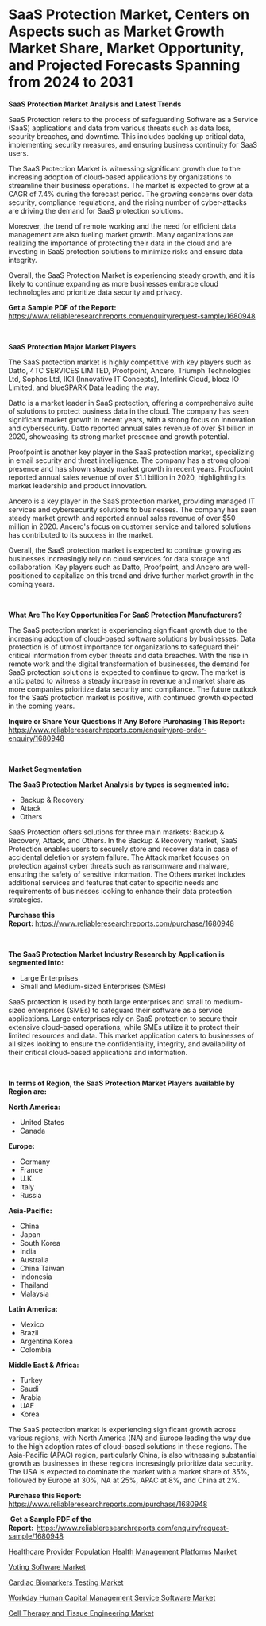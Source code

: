 <p><h1>SaaS Protection Market, Centers on Aspects such as Market Growth Market Share, Market Opportunity, and Projected Forecasts Spanning from 2024 to 2031</h1></p><p><strong>SaaS Protection Market Analysis and Latest Trends</strong></p>
<p><p>SaaS Protection refers to the process of safeguarding Software as a Service (SaaS) applications and data from various threats such as data loss, security breaches, and downtime. This includes backing up critical data, implementing security measures, and ensuring business continuity for SaaS users.</p><p>The SaaS Protection Market is witnessing significant growth due to the increasing adoption of cloud-based applications by organizations to streamline their business operations. The market is expected to grow at a CAGR of 7.4% during the forecast period. The growing concerns over data security, compliance regulations, and the rising number of cyber-attacks are driving the demand for SaaS protection solutions.</p><p>Moreover, the trend of remote working and the need for efficient data management are also fueling market growth. Many organizations are realizing the importance of protecting their data in the cloud and are investing in SaaS protection solutions to minimize risks and ensure data integrity.</p><p>Overall, the SaaS Protection Market is experiencing steady growth, and it is likely to continue expanding as more businesses embrace cloud technologies and prioritize data security and privacy.</p></p>
<p><strong>Get a Sample PDF of the Report:&nbsp;</strong> <a href="https://www.reliableresearchreports.com/enquiry/request-sample/1680948">https://www.reliableresearchreports.com/enquiry/request-sample/1680948</a></p>
<p>&nbsp;</p>
<p><strong>SaaS Protection Major Market Players</strong></p>
<p><p>The SaaS protection market is highly competitive with key players such as Datto, 4TC SERVICES LIMITED, Proofpoint, Ancero, Triumph Technologies Ltd, Sophos Ltd, IICI (Innovative IT Concepts), Interlink Cloud, blocz IO Limited, and blueSPARK Data leading the way. </p><p>Datto is a market leader in SaaS protection, offering a comprehensive suite of solutions to protect business data in the cloud. The company has seen significant market growth in recent years, with a strong focus on innovation and cybersecurity. Datto reported annual sales revenue of over $1 billion in 2020, showcasing its strong market presence and growth potential. </p><p>Proofpoint is another key player in the SaaS protection market, specializing in email security and threat intelligence. The company has a strong global presence and has shown steady market growth in recent years. Proofpoint reported annual sales revenue of over $1.1 billion in 2020, highlighting its market leadership and product innovation.</p><p>Ancero is a key player in the SaaS protection market, providing managed IT services and cybersecurity solutions to businesses. The company has seen steady market growth and reported annual sales revenue of over $50 million in 2020. Ancero's focus on customer service and tailored solutions has contributed to its success in the market.</p><p>Overall, the SaaS protection market is expected to continue growing as businesses increasingly rely on cloud services for data storage and collaboration. Key players such as Datto, Proofpoint, and Ancero are well-positioned to capitalize on this trend and drive further market growth in the coming years.</p></p>
<p>&nbsp;</p>
<p><strong>What Are The Key Opportunities For SaaS Protection Manufacturers?</strong></p>
<p><p>The SaaS protection market is experiencing significant growth due to the increasing adoption of cloud-based software solutions by businesses. Data protection is of utmost importance for organizations to safeguard their critical information from cyber threats and data breaches. With the rise in remote work and the digital transformation of businesses, the demand for SaaS protection solutions is expected to continue to grow. The market is anticipated to witness a steady increase in revenue and market share as more companies prioritize data security and compliance. The future outlook for the SaaS protection market is positive, with continued growth expected in the coming years.</p></p>
<p><strong>Inquire or Share Your Questions If Any Before Purchasing This Report:</strong> <a href="https://www.reliableresearchreports.com/enquiry/pre-order-enquiry/1680948">https://www.reliableresearchreports.com/enquiry/pre-order-enquiry/1680948</a></p>
<p>&nbsp;</p>
<p><strong>Market Segmentation</strong></p>
<p><strong>The SaaS Protection Market Analysis by types is segmented into:</strong></p>
<p><ul><li>Backup & Recovery</li><li>Attack</li><li>Others</li></ul></p>
<p><p>SaaS Protection offers solutions for three main markets: Backup & Recovery, Attack, and Others. In the Backup & Recovery market, SaaS Protection enables users to securely store and recover data in case of accidental deletion or system failure. The Attack market focuses on protection against cyber threats such as ransomware and malware, ensuring the safety of sensitive information. The Others market includes additional services and features that cater to specific needs and requirements of businesses looking to enhance their data protection strategies.</p></p>
<p><strong>Purchase this Report:&nbsp;</strong><a href="https://www.reliableresearchreports.com/purchase/1680948">https://www.reliableresearchreports.com/purchase/1680948</a></p>
<p>&nbsp;</p>
<p><strong>The SaaS Protection Market Industry Research by Application is segmented into:</strong></p>
<p><ul><li>Large Enterprises</li><li>Small and Medium-sized Enterprises (SMEs)</li></ul></p>
<p><p>SaaS protection is used by both large enterprises and small to medium-sized enterprises (SMEs) to safeguard their software as a service applications. Large enterprises rely on SaaS protection to secure their extensive cloud-based operations, while SMEs utilize it to protect their limited resources and data. This market application caters to businesses of all sizes looking to ensure the confidentiality, integrity, and availability of their critical cloud-based applications and information.</p></p>
<p>&nbsp;</p>
<p><strong>In terms of Region, the SaaS Protection Market Players available by Region are:</strong></p>
<p>
    <p> <strong> North America: </strong>
        <ul>
            <li>United States</li>
            <li>Canada</li>
        </ul>
        </p> 
    <p> <strong> Europe: </strong>
        <ul>
            <li>Germany</li>
            <li>France</li>
            <li>U.K.</li>
            <li>Italy</li>
            <li>Russia</li>
        </ul>
        </p> 
    <p> <strong> Asia-Pacific: </strong>
        <ul>
            <li>China</li>
            <li>Japan</li>
            <li>South Korea</li>
            <li>India</li>
            <li>Australia</li>
            <li>China Taiwan</li>
            <li>Indonesia</li>
            <li>Thailand</li>
            <li>Malaysia</li>
        </ul>
        </p> 
    <p> <strong> Latin America: </strong>
        <ul>
            <li>Mexico</li>
            <li>Brazil</li>
            <li>Argentina Korea</li>
            <li>Colombia</li>
        </ul>
        </p> 
    <p> <strong> Middle East & Africa: </strong>
        <ul>
            <li>Turkey</li>
            <li>Saudi</li>
            <li>Arabia</li>
            <li>UAE</li>
            <li>Korea</li>
        </ul>
    </p>
    </p>
<p><p>The SaaS protection market is experiencing significant growth across various regions, with North America (NA) and Europe leading the way due to the high adoption rates of cloud-based solutions in these regions. The Asia-Pacific (APAC) region, particularly China, is also witnessing substantial growth as businesses in these regions increasingly prioritize data security. The USA is expected to dominate the market with a market share of 35%, followed by Europe at 30%, NA at 25%, APAC at 8%, and China at 2%.</p></p>
<p><strong>Purchase this Report: </strong><a href="https://www.reliableresearchreports.com/purchase/1680948">https://www.reliableresearchreports.com/purchase/1680948</a></p>
<p>&nbsp;<strong>Get a Sample PDF of the Report:&nbsp;&nbsp;</strong><a href="https://www.reliableresearchreports.com/enquiry/request-sample/1680948">https://www.reliableresearchreports.com/enquiry/request-sample/1680948</a></p>
<p><strong></strong></p>
<p><p><a href="https://medium.com/@bobbyrobinson56/healthcare-provider-population-health-management-platforms-market-analysis-and-sze-forecasted-for-fdb968ab5180">Healthcare Provider Population Health Management Platforms Market</a></p><p><a href="https://medium.com/@christinascott1938/voting-software-market-report-reveals-the-latest-trends-and-growth-opportunities-of-this-market-b51b6befa2f3">Voting Software Market</a></p><p><a href="https://medium.com/@joannebell6556/cardiac-biomarkers-testing-market-analysis-and-sze-forecasted-for-period-from-2024-to-2031-3b14d7503716">Cardiac Biomarkers Testing Market</a></p><p><a href="https://medium.com/@bobbyrobinson56/workday-human-capital-management-service-software-market-analysis-its-cagr-market-segmentation-034f09a99b64">Workday Human Capital Management Service Software Market</a></p><p><a href="https://medium.com/@joannebell6556/cell-therapy-and-tissue-engineering-market-trends-and-market-analysis-forecasted-for-period-3b70eda50dfa">Cell Therapy and Tissue Engineering Market</a></p></p>